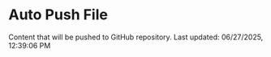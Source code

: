 # Auto Push File

Content that will be pushed to GitHub repository.
Last updated: 06/27/2025, 12:39:06 PM